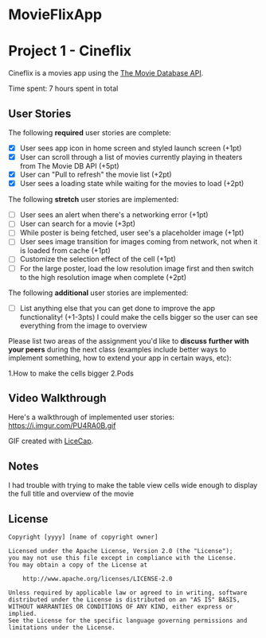 # MovieFlixApp

# Project 1 - Cineflix

Cineflix is a movies app using the [The Movie Database API](http://docs.themoviedb.apiary.io/#).

Time spent: 7 hours spent in total

## User Stories

The following **required** user stories are complete:

- [x] User sees app icon in home screen and styled launch screen (+1pt)
- [x] User can scroll through a list of movies currently playing in theaters from The Movie DB API (+5pt)
- [x] User can "Pull to refresh" the movie list (+2pt)
- [x] User sees a loading state while waiting for the movies to load (+2pt)

The following **stretch** user stories are implemented:

- [ ] User sees an alert when there's a networking error (+1pt)
- [ ] User can search for a movie (+3pt)
- [ ] While poster is being fetched, user see's a placeholder image (+1pt)
- [ ] User sees image transition for images coming from network, not when it is loaded from cache (+1pt)
- [ ] Customize the selection effect of the cell (+1pt)
- [ ] For the large poster, load the low resolution image first and then switch to the high resolution image when complete (+2pt)

The following **additional** user stories are implemented:

- [ ] List anything else that you can get done to improve the app functionality! (+1-3pts)
I could make the cells bigger so the user can see everything from the image to overview

Please list two areas of the assignment you'd like to **discuss further with your peers** during the next class (examples include better ways to implement something, how to extend your app in certain ways, etc):

1.How to make the cells bigger
2.Pods

## Video Walkthrough

Here's a walkthrough of implemented user stories:
https://i.imgur.com/PU4RA0B.gif

GIF created with [LiceCap](http://www.cockos.com/licecap/).

## Notes

I had trouble with trying to make the table view cells wide enough to display the full title and overview of the movie

## License

    Copyright [yyyy] [name of copyright owner]

    Licensed under the Apache License, Version 2.0 (the "License");
    you may not use this file except in compliance with the License.
    You may obtain a copy of the License at

        http://www.apache.org/licenses/LICENSE-2.0

    Unless required by applicable law or agreed to in writing, software
    distributed under the License is distributed on an "AS IS" BASIS,
    WITHOUT WARRANTIES OR CONDITIONS OF ANY KIND, either express or implied.
    See the License for the specific language governing permissions and
    limitations under the License.

